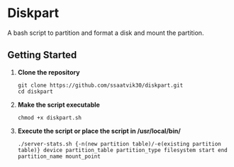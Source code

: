# Diskpart
A bash script to partition and format a disk and mount the partition.

## Getting Started
1. **Clone the repository**
    ```
    git clone https://github.com/ssaatvik30/diskpart.git
    cd diskpart
    ```
2. **Make the script executable**
    ```
    chmod +x diskpart.sh
    ```
3. **Execute the script or place the script in /usr/local/bin/**
    ```
    ./server-stats.sh {-n(new partition table)/-e(existing partition table)} device partition_table partition_type filesystem start end partition_name mount_point 
    ```

